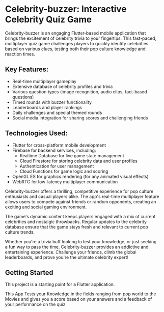 # Celebrity-buzzer: Interactive Celebrity Quiz Game


Celebrity-buzzer is an engaging Flutter-based mobile application that brings the excitement of celebrity trivia to your fingertips. This fast-paced, multiplayer quiz game challenges players to quickly identify celebrities based on various clues, testing both their pop culture knowledge and reaction times.

## Key Features:
- Real-time multiplayer gameplay
- Extensive database of celebrity profiles and trivia
- Various question types (image recognition, audio clips, fact-based questions)
- Timed rounds with buzzer functionality
- Leaderboards and player rankings
- Daily challenges and special themed rounds
- Social media integration for sharing scores and challenging friends

## Technologies Used:
- Flutter for cross-platform mobile development
- Firebase for backend services, including:
  - Realtime Database for live game state management
  - Cloud Firestore for storing celebrity data and user profiles
  - Authentication for user management
  - Cloud Functions for game logic and scoring
- OpenGL ES for graphics rendering (for any animated visual effects)
- WebRTC for low-latency multiplayer communication

Celebrity-buzzer offers a thrilling, competitive experience for pop culture enthusiasts and casual players alike. The app's real-time multiplayer feature allows users to compete against friends or random opponents, creating an exciting and social gaming environment.

The game's dynamic content keeps players engaged with a mix of current celebrities and nostalgic throwbacks. Regular updates to the celebrity database ensure that the game stays fresh and relevant to current pop culture trends.

Whether you're a trivia buff looking to test your knowledge, or just seeking a fun way to pass the time, Celebrity-buzzer provides an addictive and entertaining experience. Challenge your friends, climb the global leaderboards, and prove you're the ultimate celebrity expert!

## Getting Started

This project is a starting point for a Flutter application.

This App Tests your Knowledge in the fields ranging from pop world to the Movies and gives you a score based on your answers and a feedback of your performance on the quiz


